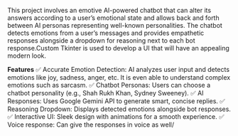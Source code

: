 This project involves an emotive AI-powered chatbot that can alter its answers according to a user’s emotional state and allows back and forth between AI personas representing well-known personalities. The chatbot detects emotions from a user’s messages and provides empathetic responses alongside a dropdown for reasoning next to each bot response.Custom Tkinter is used to develop a UI that will have an appealing modern look.

**Features**
✅ Accurate Emotion Detection: AI analyzes user input and detects emotions like joy, sadness, anger, etc. It is even able to understand complex emotions such as sarcasm.
✅ Chatbot Personas: Users can choose a chatbot personality (e.g., Shah Rukh Khan, Sydney Sweeney).
✅ AI Responses: Uses Google Gemini API to generate smart, concise replies. 
✅ Reasoning Dropdown: Displays detected emotions alongside bot responses. 
✅ Interactive UI: Sleek design with animations for a smooth experience.
✅ Voice response: Can give the responses in voice as well/
